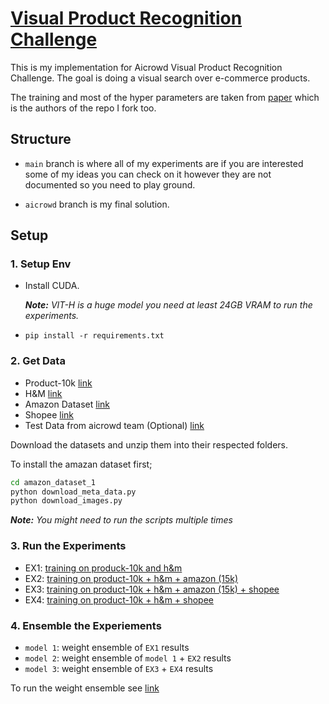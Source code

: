 # [Visual Product Recognition Challenge](https://www.aicrowd.com/challenges/visual-product-recognition-challenge-2023)

This is my implementation for Aicrowd Visual Product Recognition Challenge. The goal is doing a visual search over e-commerce products.

The training and most of the hyper parameters are taken from [paper](https://arxiv.org/abs/2210.11141) which is the authors of the repo I fork too.

## Structure

- `main` branch is where all of my experiments are if you are interested some of my ideas you can check on it however they are not documented so you need to play ground.

- `aicrowd` branch is my final solution.

## Setup

### 1. Setup Env

* Install CUDA. 
    
    ***Note:** VIT-H is a huge model you need at least 24GB VRAM to run the experiments.*
* `pip install -r requirements.txt`

### 2. Get Data

* Product-10k [link](https://products-10k.github.io/)
* H&M [link](https://www.kaggle.com/competitions/h-and-m-personalized-fashion-recommendations/data)
* Amazon Dataset [link](https://cseweb.ucsd.edu/~jmcauley/datasets/amazon_v2/)
* Shopee [link](https://www.kaggle.com/competitions/shopee-product-matching/data)
* Test Data from aicrowd team (Optional) [link](https://www.aicrowd.com/challenges/visual-product-recognition-challenge-2023/dataset_files)

Download the datasets and unzip them into their respected folders. 

To install the amazan dataset first;
```bash
cd amazon_dataset_1
python download_meta_data.py
python download_images.py
```
***Note:** You might need to run the scripts multiple times*

### 3. Run the Experiments

* EX1: [training on produck-10k and h&m](experiments/aicrowd-p10k-h&m-amazon-clip-training-v2.1-vit-h.ipynb)
* EX2: [training on product-10k + h&m + amazon (15k)](experiments/aicrowd-p10k-h&m-amazon-clip-training-v2.1-vit-h.ipynb)
* EX3: [training on product-10k + h&m + amazon (15k) + shopee](experiments/aicrowd-p10k-h&m-shopee-amazon-clip-training-v2.1-vit-h)
* EX4: [training on product-10k + h&m + shopee](experiments/aicrowd-p10k-h&m-shopee-clip-training-v2.1-vit-h)

### 4. Ensemble the Experiements

* `model 1`: weight ensemble of `EX1` results
* `model 2`: weight ensemble of `model 1` + `EX2` results
* `model 3`: weight ensemble of `EX3` + `EX4` results

To run the weight ensemble see [link](experiments/weight_ensembele.ipynb)





